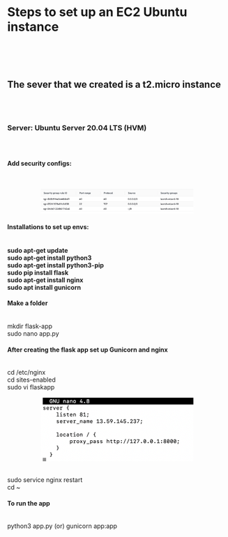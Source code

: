 <h1>Steps to set up an EC2 Ubuntu instance<h1> <br>
<h2> The sever that we created is a t2.micro instance <h2> <br>
<h3> Server: Ubuntu Server 20.04 LTS (HVM) <h3> <br>

 <h4>Add security configs: <h4><br>
<p align="center">
  <img src="Screenshot 2021-10-31 at 10.41.11 AM.png" width="350" title="Security Group configurations on EC2 Instance (Allow all traffic)!">
</p>


<h4>Installations to set up envs:<h4> <br>
sudo apt-get update <br>
sudo apt-get install python3 <br>
sudo apt-get install python3-pip <br>
sudo pip install flask <br>
sudo apt-get install nginx <br>
sudo apt install gunicorn <br>

  <h4>Make a folder </h4><br>
mkdir flask-app  <br>
sudo nano app.py <br>

  <h4> After creating the flask app set up Gunicorn and nginx </h4> <br>
cd /etc/nginx <br>
cd sites-enabled <br>
sudo vi flaskapp <br>
<p align="center">
  <img src="Screenshot 2021-10-31 at 10.50.20 AM.png" width="350" title="Security Group configurations on EC2 Instance (Allow all traffic)!">
</p> <br>
sudo service nginx restart <br>
cd ~  <br>

  <h4>To run the app </h4><br>
python3 app.py (or) gunicorn app:app <br>

